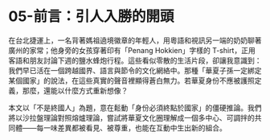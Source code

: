 # 05-前言：引人入勝的開頭

在台北捷運上，一名背著媽祖遶境徽章的年輕人，用粵語和視訊另一端的奶奶聊著廣州的家常；他身旁的女孩穿著印有「Penang Hokkien」字樣的 T-shirt，正用客語和朋友討論下週的鹽水蜂炮行程。這些看似零散的生活片段，卻讓我意識到：我們早已活在一個跨越國界、語言與節令的文化網絡中。那種「華夏子孫一定綁定某個國家」的說法，在這些真實的聲音裡顯得蒼白無力。若華夏身份不應被護照定義，那麼，還能以什麼方式重新想像？

本文以「不是終國人」為題，意在鬆動「身份必須終點於國家」的僵硬推論。我們將以沙拉盤理論對照熔爐理論，嘗試將華夏文化圈理解成一個多中心、可調拌的共同體——每一味差異都被看見、被尊重，也能在互動中生出新的組合。
